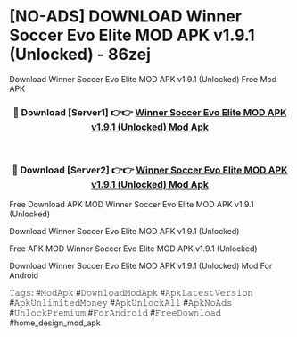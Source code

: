 # [NO-ADS] DOWNLOAD Winner Soccer Evo Elite MOD APK v1.9.1 (Unlocked) - 86zej
Download Winner Soccer Evo Elite MOD APK v1.9.1 (Unlocked) Free Mod APK

<div align="center">
<h3>🔴 Download [Server1] 👉👉 <a href="https://apk-comot.site?title=Winner_Soccer_Evo_Elite_MOD_APK_v1.9.1_(Unlocked)">Winner Soccer Evo Elite MOD APK v1.9.1 (Unlocked) Mod Apk</a></h3><br>

<h3>🔴 Download [Server2] 👉👉 <a href="https://apk-comot.site?title=Winner_Soccer_Evo_Elite_MOD_APK_v1.9.1_(Unlocked)">Winner Soccer Evo Elite MOD APK v1.9.1 (Unlocked) Mod Apk</a></h3>
</div>


Free Download APK MOD Winner Soccer Evo Elite MOD APK v1.9.1 (Unlocked)

Download Winner Soccer Evo Elite MOD APK v1.9.1 (Unlocked) 

Free APK MOD Winner Soccer Evo Elite MOD APK v1.9.1 (Unlocked) 

Download Winner Soccer Evo Elite MOD APK v1.9.1 (Unlocked) Mod For Android

𝚃𝚊𝚐𝚜: #𝙼𝚘𝚍𝙰𝚙𝚔 #𝙳𝚘𝚠𝚗𝚕𝚘𝚊𝚍𝙼𝚘𝚍𝙰𝚙𝚔 #𝙰𝚙𝚔𝙻𝚊𝚝𝚎𝚜𝚝𝚅𝚎𝚛𝚜𝚒𝚘𝚗 #𝙰𝚙𝚔𝚄𝚗𝚕𝚒𝚖𝚒𝚝𝚎𝚍𝙼𝚘𝚗𝚎𝚢 #𝙰𝚙𝚔𝚄𝚗𝚕𝚘𝚌𝚔𝙰𝚕𝚕 #𝙰𝚙𝚔𝙽𝚘𝙰𝚍𝚜 #𝚄𝚗𝚕𝚘𝚌𝚔𝙿𝚛𝚎𝚖𝚒𝚞𝚖 #𝙵𝚘𝚛𝙰𝚗𝚍𝚛𝚘𝚒𝚍 #𝙵𝚛𝚎𝚎𝙳𝚘𝚠𝚗𝚕𝚘𝚊𝚍 #home_design_mod_apk